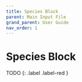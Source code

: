 ```yaml
---
title: Species Block
parent: Main Input File
grand_parent: User Guide
nav_order: 1
---
```

# Species Block

TODO
{: .label .label-red }
